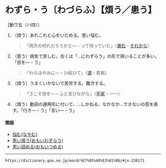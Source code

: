 # わずら・う〔わづらふ〕【煩う／患う】

［動ワ五（ハ四）］

1. （煩う）あれこれと心をいためる。思い悩む。
    >「両方の何れだろうかと―・って待っていた」〈[漱石](https://dictionary.goo.ne.jp/word/person/%E5%A4%8F%E7%9B%AE%E6%BC%B1%E7%9F%B3/#jn-164327)・[それから](https://dictionary.goo.ne.jp/word/%E3%81%9D%E3%82%8C%E3%81%8B%E3%82%89/#jn-131764)〉
2. （患う）病気で苦しむ。古くは「…にわずらう」の形で用いることが多い。「目を―・う」
    >「わらはやみに―・ひ給ひて」〈[源](https://dictionary.goo.ne.jp/word/%E6%BA%90%E6%B0%8F%E7%89%A9%E8%AA%9E/#jn-69890)・若紫〉
3. （煩う）うまくいかないで苦労する。難渋する。
    >「さこそ世を―・ふと言ひながら」〈[平家](https://dictionary.goo.ne.jp/word/%E5%B9%B3%E5%AE%B6%E7%89%A9%E8%AA%9E/#jn-198120)・一一〉
4. （煩う）動詞の連用形に付いて、…しかねる、なかなか…できないの意を表す。「行き―・う」「言い―・う」
    

#### 類語

-   [悩む(なやむ)](なやむ（悩む）)
-   [思い煩う(おもいわずらう)](https://dictionary.goo.ne.jp/word/%E6%80%9D%E3%81%84%E7%85%A9%E3%81%86/#jn-33354)
-   [思い詰める(おもいつめる)](https://dictionary.goo.ne.jp/word/%E6%80%9D%E3%81%84%E8%A9%B0%E3%82%81%E3%82%8B/#jn-33282)

---
`https://dictionary.goo.ne.jp/word/%E7%85%A9%E3%81%86/#jn-238171`